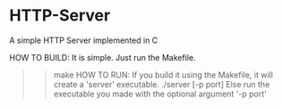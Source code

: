 # HTTP-Server
A simple HTTP Server implemented in C

HOW TO BUILD:
It is simple. Just run the Makefile. 
>> make
HOW TO RUN:
If you build it using the Makefile, it will create a 'server' executable.
>> ./server [-p port]
Else run the executable you made with the optional argument '-p port'

